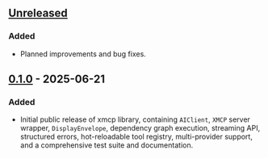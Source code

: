 ## [Unreleased]
### Added
- Planned improvements and bug fixes.

## [0.1.0] - 2025-06-21
### Added
- Initial public release of xmcp library, containing `AIClient`, `XMCP` server wrapper, `DisplayEnvelope`, dependency graph execution, streaming API, structured errors, hot-reloadable tool registry, multi-provider support, and a comprehensive test suite and documentation.

[Unreleased]: https://github.com/deandiasti/xmcp/compare/v0.1.0...HEAD
[0.1.0]: https://github.com/deandiasti/xmcp/releases/tag/v0.1.0 